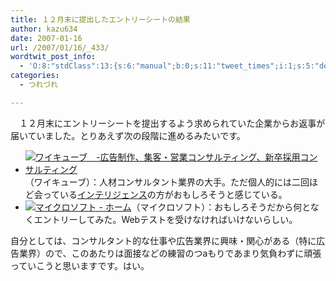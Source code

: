 ```yaml
---
title: １２月末に提出したエントリーシートの結果
author: kazu634
date: 2007-01-16
url: /2007/01/16/_433/
wordtwit_post_info:
  - 'O:8:"stdClass":13:{s:6:"manual";b:0;s:11:"tweet_times";i:1;s:5:"delay";i:0;s:7:"enabled";i:1;s:10:"separation";s:2:"60";s:7:"version";s:3:"3.7";s:14:"tweet_template";b:0;s:6:"status";i:2;s:6:"result";a:0:{}s:13:"tweet_counter";i:2;s:13:"tweet_log_ids";a:1:{i:0;i:2733;}s:9:"hash_tags";a:0:{}s:8:"accounts";a:1:{i:0;s:7:"kazu634";}}'
categories:
  - つれづれ

---
```

<div class="section">
<p>
    　１２月末にエントリーシートを提出するよう求められていた企業からお返事が届いていました。とりあえず次の段階に進めるみたいです。
</p>
  
<ul>
<li>
<a href="http://www.y-cube.co.jp/" onclick="__gaTracker('send', 'event', 'outbound-article', 'http://www.y-cube.co.jp/', '');" target="_blank"><img alt="ワイキューブ　-広告制作、集客・営業コンサルティング、新卒採用コンサルティング" src="http://img.simpleapi.net/small/http://www.y-cube.co.jp/" border="0" /></a>（ワイキューブ）：人材コンサルタント業界の大手。ただ個人的には二回ほど会っている<a href="http://www.inte.co.jp/" onclick="__gaTracker('send', 'event', 'outbound-article', 'http://www.inte.co.jp/', 'インテリジェンス');" target="blank">インテリジェンス</a>の方がおもしろそうと感じている。
</li>
<li>
<a href="http://www.microsoft.com/ja/jp/default.aspx" onclick="__gaTracker('send', 'event', 'outbound-article', 'http://www.microsoft.com/ja/jp/default.aspx', '');" target="_blank"><img alt="マイクロソフト - ホーム" src="http://img.simpleapi.net/small/http://www.microsoft.com/ja/jp/default.aspx" border="0" /></a>（マイクロソフト）：おもしろそうだから何となくエントリーしてみた。Webテストを受けなければいけないらしい。
</li>
</ul>
  
<p>
    自分としては、コンサルタント的な仕事や広告業界に興味・関心がある（特に広告業界）ので、このあたりは面接などの練習のつaもりであまり気負わずに頑張っていこうと思いますです。はい。
</p>
</div>